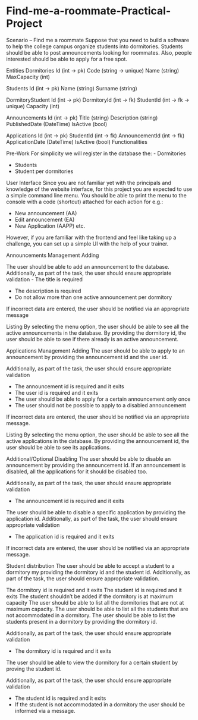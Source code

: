 # Find-me-a-roommate-Practical-Project
Scenario – Find me a roommate
Suppose that you need to build a software to help the college campus organize students into dormitories. Students should be able to post announcements looking for roommates. Also, people interested should be able to apply for a free spot.

Entities
Dormitories Id (int -> pk)
Code (string -> unique)
Name (string)
MaxCapacity (int)

Students Id (int -> pk)
Name (string)
Surname (string)

DormitoryStudent Id (int -> pk)
DormitoryId (int -> fk)
StudentId (int -> fk -> unique)
Capacity (int)

Announcements Id (int -> pk)
Title (string)
Description (string)
PublishedDate (DateTime)
IsActive (bool)

Applications Id (int -> pk)
StudentId (int -> fk)
AnnouncementId (int -> fk)
ApplicationDate (DateTime)
IsActive (bool)
Functionalities

Pre-Work
For simplicity we will register in the database the: - Dormitories
- Students
- Student per dormitories

User Interface
Since you are not familiar yet with the principals and knowledge of the website interface, for this project you are expected to use a simple command line menu. You should be able to print the menu to the console with a code (shortcut) attached for each action for e.g.:
- New announcement (AA)
- Edit announcement (EA)
- New Application (AAPP) etc.

However, if you are familiar with the frontend and feel like taking up a challenge, you can set up a simple UI with the help of your trainer.

Announcements Management
Adding

The user should be able to add an announcement to the database. Additionally, as part of the task, the user should ensure appropriate validation - The title is required
- The description is required
- Do not allow more than one active announcement per dormitory

If incorrect data are entered, the user should be notified via an appropriate message

Listing By selecting the menu option, the user should be able to see all the active announcements in the database. By providing the dormitory id, the user should be able to see if there already is an active announcement.

Applications Management
Adding The user should be able to apply to an announcement by providing the announcement id and the user id.

Additionally, as part of the task, the user should ensure appropriate validation
- The announcement id is required and it exits
- The user id is required and it exits
- The user should be able to apply for a certain announcement only once
- The user should not be possible to apply to a disabled announcement

If incorrect data are entered, the user should be notified via an appropriate message.

Listing By selecting the menu option, the user should be able to see all the active applications in the database.
By providing the announcement id, the user should be able to see its applications.

Additional/Optional
Disabling The user should be able to disable an announcement by providing the announcement id.
If an announcement is disabled, all the applications for it should be disabled too.

Additionally, as part of the task, the user should ensure appropriate validation
- The announcement id is required and it exits

The user should be able to disable a specific application by providing the application id.
Additionally, as part of the task, the user should ensure appropriate validation
- The application id is required and it exits

If incorrect data are entered, the user should be notified via an appropriate message.

Student distribution
The user should be able to accept a student to a dormitory my providing the dormitory id and the student id.
Additionally, as part of the task, the user should ensure appropriate validation.

The dormitory id is required and it exits
The student id is required and it exits
The student shouldn’t be added if the dormitory is at maximum capacity
The user should be able to list all the dormitories that are not at maximum capacity.
The user should be able to list all the students that are not accommodated in a dormitory.
The user should be able to list the students present in a dormitory by providing the dormitory id.

Additionally, as part of the task, the user should ensure appropriate validation
- The dormitory id is required and it exits

The user should be able to view the dormitory for a certain student by proving the student id.

Additionally, as part of the task, the user should ensure appropriate validation
- The student id is required and it exits
- If the student is not accommodated in a dormitory the user should be informed via a message.
